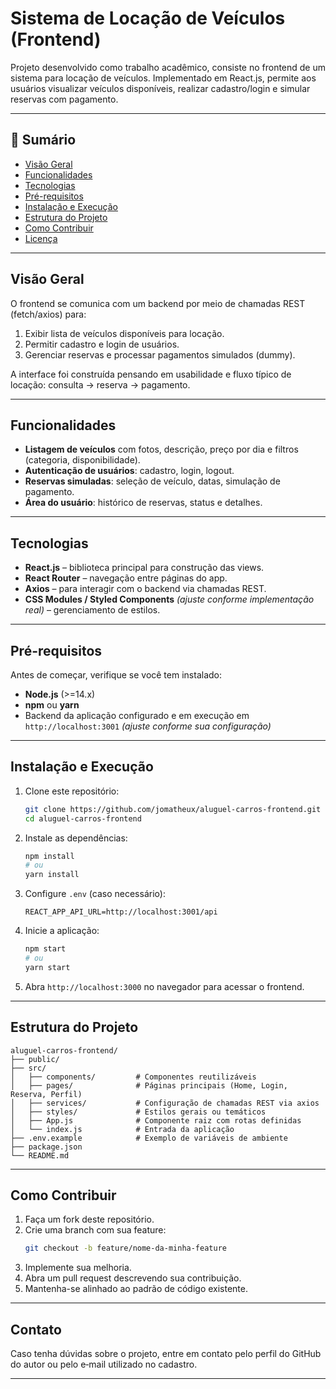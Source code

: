 
# Sistema de Locação de Veículos (Frontend)

Projeto desenvolvido como trabalho acadêmico, consiste no frontend de um sistema para locação de veículos. Implementado em React.js, permite aos usuários visualizar veículos disponíveis, realizar cadastro/login e simular reservas com pagamento.

---

## 📌 Sumário

- [Visão Geral](#visão-geral)  
- [Funcionalidades](#funcionalidades)  
- [Tecnologias](#tecnologias)  
- [Pré-requisitos](#pré-requisitos)  
- [Instalação e Execução](#instalação-e-execução)  
- [Estrutura do Projeto](#estrutura-do-projeto)  
- [Como Contribuir](#como-contribuir)  
- [Licença](#licença)

---

## Visão Geral

O frontend se comunica com um backend por meio de chamadas REST (fetch/axios) para:

1. Exibir lista de veículos disponíveis para locação.  
2. Permitir cadastro e login de usuários.  
3. Gerenciar reservas e processar pagamentos simulados (dummy).

A interface foi construída pensando em usabilidade e fluxo típico de locação: consulta → reserva → pagamento.

---

## Funcionalidades

- **Listagem de veículos** com fotos, descrição, preço por dia e filtros (categoria, disponibilidade).  
- **Autenticação de usuários**: cadastro, login, logout.  
- **Reservas simuladas**: seleção de veículo, datas, simulação de pagamento.  
- **Área do usuário**: histórico de reservas, status e detalhes.  

---

## Tecnologias

- **React.js** – biblioteca principal para construção das views.  
- **React Router** – navegação entre páginas do app.  
- **Axios** – para interagir com o backend via chamadas REST.  
- **CSS Modules / Styled Components** *(ajuste conforme implementação real)* – gerenciamento de estilos.

---

## Pré-requisitos

Antes de começar, verifique se você tem instalado:

- **Node.js** (>=14.x)  
- **npm** ou **yarn**  
- Backend da aplicação configurado e em execução em `http://localhost:3001` *(ajuste conforme sua configuração)*

---

## Instalação e Execução

1. Clone este repositório:
   ```bash
   git clone https://github.com/jomatheux/aluguel-carros-frontend.git
   cd aluguel-carros-frontend
   ```

2. Instale as dependências:
   ```bash
   npm install
   # ou
   yarn install
   ```

3. Configure `.env` (caso necessário):
   ```
   REACT_APP_API_URL=http://localhost:3001/api
   ```

4. Inicie a aplicação:
   ```bash
   npm start
   # ou
   yarn start
   ```

5. Abra `http://localhost:3000` no navegador para acessar o frontend.

---

## Estrutura do Projeto

```
aluguel-carros-frontend/
├── public/                 
├── src/
│   ├── components/         # Componentes reutilizáveis
│   ├── pages/              # Páginas principais (Home, Login, Reserva, Perfil)
│   ├── services/           # Configuração de chamadas REST via axios
│   ├── styles/             # Estilos gerais ou temáticos
│   ├── App.js              # Componente raiz com rotas definidas
│   └── index.js            # Entrada da aplicação
├── .env.example            # Exemplo de variáveis de ambiente
├── package.json  
└── README.md
```

---

## Como Contribuir

1. Faça um fork deste repositório.  
2. Crie uma branch com sua feature:  
   ```bash
   git checkout -b feature/nome-da-minha-feature
   ```  
3. Implemente sua melhoria.  
4. Abra um pull request descrevendo sua contribuição.  
5. Mantenha-se alinhado ao padrão de código existente.

---

## Contato

Caso tenha dúvidas sobre o projeto, entre em contato pelo perfil do GitHub do autor ou pelo e‑mail utilizado no cadastro.

---
